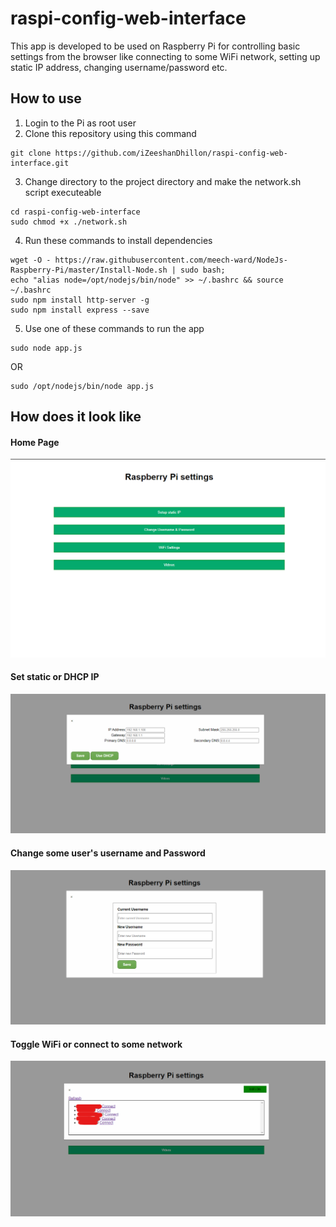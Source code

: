 # raspi-config-web-interface

This app is developed to be used on Raspberry Pi for controlling basic settings from the browser like connecting to some WiFi network, setting up static IP address, changing username/password etc.

## How to use 
1. Login to the Pi as root user
2. Clone this repository using this command
```
git clone https://github.com/iZeeshanDhillon/raspi-config-web-interface.git
```
3. Change directory to the project directory and make the network.sh script executeable
```
cd raspi-config-web-interface
sudo chmod +x ./network.sh
```
4. Run these commands to install dependencies 
```
wget -O - https://raw.githubusercontent.com/meech-ward/NodeJs-Raspberry-Pi/master/Install-Node.sh | sudo bash;
echo "alias node=/opt/nodejs/bin/node" >> ~/.bashrc && source ~/.bashrc
sudo npm install http-server -g
sudo npm install express --save
```
5. Use one of these commands to run the app

```
sudo node app.js
```
OR
```
sudo /opt/nodejs/bin/node app.js
```

## How does it look like

#### Home Page
![alt home](assets/img.png "Home")

#### Set static or DHCP IP
![alt static](assets/static.png "static")

#### Change some user's username and Password 
![alt username](assets/username.png "username")

#### Toggle WiFi or connect to some network
![alt wifi](assets/wifi.png "wifi") 
